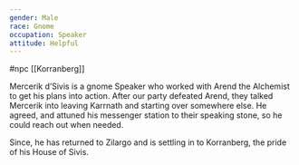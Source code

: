 ```yaml
---
gender: Male
race: Gnome
occupation: Speaker
attitude: Helpful
---
```

 #npc [[Korranberg]]

Mercerik d’Sivis is a gnome Speaker who worked with Arend the Alchemist to get his plans into action. After our party defeated Arend, they talked Mercerik into leaving Karrnath and starting over somewhere else. He agreed, and attuned his messenger station to their speaking stone, so he could reach out when needed.

Since, he has returned to Zilargo and is settling in to Korranberg, the pride of his House of Sivis.

